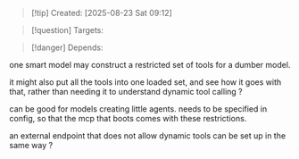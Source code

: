 
>[!tip] Created: [2025-08-23 Sat 09:12]

>[!question] Targets: 

>[!danger] Depends: 

one smart model may construct a restricted set of tools for a dumber model.

it might also put all the tools into one loaded set, and see how it goes with that, rather than needing it to understand dynamic tool calling ?

can be good for models creating little agents.  needs to be specified in config, so that the mcp that boots comes with these restrictions.

an external endpoint that does not allow dynamic tools can be set up in the same way ?